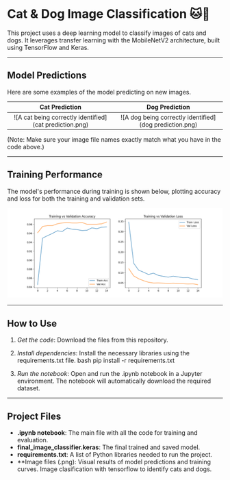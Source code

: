 # Cat & Dog Image Classification 🐱🐶

This project uses a deep learning model to classify images of cats and dogs. It leverages transfer learning with the MobileNetV2 architecture, built using TensorFlow and Keras.

---

## Model Predictions
Here are some examples of the model predicting on new images.

| Cat Prediction | Dog Prediction |
| :---: | :---: |
| ![A cat being correctly identified](cat prediction.png) | ![A dog being correctly identified](dog prediction.png) |

(Note: Make sure your image file names exactly match what you have in the code above.)

---

## Training Performance
The model's performance during training is shown below, plotting accuracy and loss for both the training and validation sets.

![Model Training Curves](training_curves.png)

---

## How to Use
1.  *Get the code*:
    Download the files from this repository.

2.  *Install dependencies*:
    Install the necessary libraries using the requirements.txt file.
    bash
    pip install -r requirements.txt
    
3.  *Run the notebook*:
    Open and run the .ipynb notebook in a Jupyter environment. The notebook will automatically download the required dataset.

---

## Project Files
* **.ipynb notebook**: The main file with all the code for training and evaluation.
* **final_image_classifier.keras**: The final trained and saved model.
* **requirements.txt**: A list of Python libraries needed to run the project.
* **Image files (.png): Visual results of model predictions and training curves.
Image clasification with tensorflow to identify cats and dogs.
